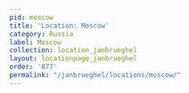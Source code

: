 ```yaml
---
pid: moscow
title: 'Location: Moscow'
category: Russia
label: Moscow
collection: location_janbrueghel
layout: locationpage_janbrueghel
order: '077'
permalink: "/janbrueghel/locations/moscow/"
---
```

